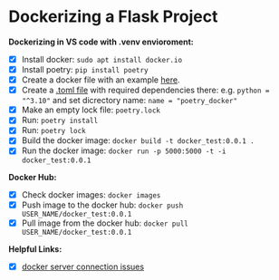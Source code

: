 
# Dockerizing a Flask Project

**Dockerizing in VS code with .venv envioroment:**
- [x] Install docker: `sudo apt install docker.io`
- [x] Install poetry: `pip install poetry`
- [x] Create a docker file with an example [here](https://github.com/fatemehsrz/Poetry_Docker/blob/main/Dockerfile).
- [x] Create a [.toml file](https://github.com/fatemehsrz/Poetry_Docker/blob/main/pyproject.toml) with required dependencies there: e.g. `python = "^3.10"` and set dicrectory name: `name = "poetry_docker"`
- [x] Make an empty lock file: `poetry.lock`
- [x] Run: `poetry install`
- [x] Run: `poetry lock`
- [x] Build the docker image: `docker build -t docker_test:0.0.1 .`
- [x] Run the docker image: `docker run -p 5000:5000 -t -i docker_test:0.0.1`

**Docker Hub:**

- [x] Check docker images: `docker images`
- [x] Push image to the docker hub: `docker push USER_NAME/docker_test:0.0.1`
- [x] Pull image from the docker hub: `docker pull USER_NAME/docker_test:0.0.1`

**Helpful Links:**
- [x] [docker server connection issues](https://stackoverflow.com/questions/30323224/deploying-a-minimal-flask-app-in-docker-server-connection-issues)

